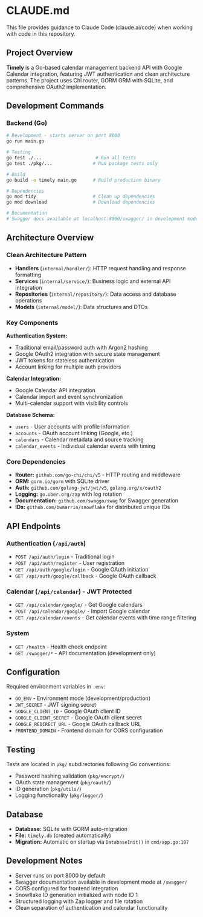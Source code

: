 # CLAUDE.md

This file provides guidance to Claude Code (claude.ai/code) when working with code in this repository.

## Project Overview

**Timely** is a Go-based calendar management backend API with Google Calendar integration, featuring JWT authentication and clean architecture patterns. The project uses Chi router, GORM ORM with SQLite, and comprehensive OAuth2 implementation.

## Development Commands

### Backend (Go)
```bash
# Development - starts server on port 8000
go run main.go

# Testing
go test ./...                    # Run all tests
go test ./pkg/...               # Run package tests only

# Build
go build -o timely main.go      # Build production binary

# Dependencies
go mod tidy                     # Clean up dependencies
go mod download                 # Download dependencies

# Documentation
# Swagger docs available at localhost:8000/swagger/ in development mode
```

## Architecture Overview

### Clean Architecture Pattern
- **Handlers** (`internal/handler/`): HTTP request handling and response formatting
- **Services** (`internal/service/`): Business logic and external API integration
- **Repositories** (`internal/repository/`): Data access and database operations
- **Models** (`internal/model/`): Data structures and DTOs

### Key Components

**Authentication System:**
- Traditional email/password auth with Argon2 hashing
- Google OAuth2 integration with secure state management
- JWT tokens for stateless authentication
- Account linking for multiple auth providers

**Calendar Integration:**
- Google Calendar API integration
- Calendar import and event synchronization
- Multi-calendar support with visibility controls

**Database Schema:**
- `users` - User accounts with profile information
- `accounts` - OAuth account linking (Google, etc.)
- `calendars` - Calendar metadata and source tracking
- `calendar_events` - Individual calendar events with timing

### Core Dependencies
- **Router:** `github.com/go-chi/chi/v5` - HTTP routing and middleware
- **ORM:** `gorm.io/gorm` with SQLite driver
- **Auth:** `github.com/golang-jwt/jwt/v5`, `golang.org/x/oauth2`
- **Logging:** `go.uber.org/zap` with log rotation
- **Documentation:** `github.com/swaggo/swag` for Swagger generation
- **IDs:** `github.com/bwmarrin/snowflake` for distributed unique IDs

## API Endpoints

### Authentication (`/api/auth`)
- `POST /api/auth/login` - Traditional login
- `POST /api/auth/register` - User registration  
- `GET /api/auth/google/login` - Google OAuth initiation
- `GET /api/auth/google/callback` - Google OAuth callback

### Calendar (`/api/calendar`) - JWT Protected
- `GET /api/calendar/google/` - Get Google calendars
- `POST /api/calendar/google/` - Import Google calendar
- `GET /api/calendar/events` - Get calendar events with time range filtering

### System
- `GET /health` - Health check endpoint
- `GET /swagger/*` - API documentation (development only)

## Configuration

Required environment variables in `.env`:
- `GO_ENV` - Environment mode (development/production)
- `JWT_SECRET` - JWT signing secret
- `GOOGLE_CLIENT_ID` - Google OAuth client ID
- `GOOGLE_CLIENT_SECRET` - Google OAuth client secret
- `GOOGLE_REDIRECT_URL` - Google OAuth callback URL
- `FRONTEND_DOMAIN` - Frontend domain for CORS configuration

## Testing

Tests are located in `pkg/` subdirectories following Go conventions:
- Password hashing validation (`pkg/encrypt/`)
- OAuth state management (`pkg/oauth/`)
- ID generation (`pkg/utils/`)
- Logging functionality (`pkg/logger/`)

## Database

- **Database:** SQLite with GORM auto-migration
- **File:** `timely.db` (created automatically)
- **Migration:** Automatic on startup via `DatabaseInit()` in `cmd/app.go:107`

## Development Notes

- Server runs on port 8000 by default
- Swagger documentation available in development mode at `/swagger/`
- CORS configured for frontend integration
- Snowflake ID generation initialized with node ID 1
- Structured logging with Zap logger and file rotation
- Clean separation of authentication and calendar functionality